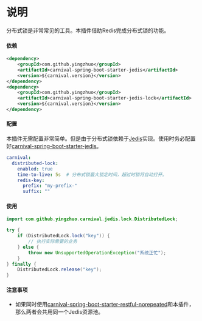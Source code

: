# 说明

分布式锁是非常常见的工具。本插件借助Redis完成分布式锁的功能。

#### 依赖

```xml
<dependency>
    <groupId>com.github.yingzhuo</groupId>
    <artifactId>carnival-spring-boot-starter-jedis</artifactId>
    <version>${carnival.version}</version>
</dependency>
<dependency>
    <groupId>com.github.yingzhuo</groupId>
    <artifactId>carnival-spring-boot-starter-jedis-lock</artifactId>
    <version>${carnival.version}</version>
</dependency>
```

#### 配置

本插件无需配置非常简单。但是由于分布式锁依赖于[Jedis](https://github.com/xetorthio/jedis)实现。使用时务必配置好[carnival-spring-boot-starter-jedis](https://github.com/yingzhuo/carnival/tree/master/carnival-spring-boot-starter-jedis)。

```yaml
carnival:
  distributed-lock:
    enabled: true
    time-to-live: 5s  # 分布式锁最大锁定时间，超过时锁将自动打开。
    redis-key:
      prefix: "my-prefix-"
      suffix: ""
```

#### 使用

```java
import com.github.yingzhuo.carnival.jedis.lock.DistributedLock;

try {
    if (DistributedLock.lock("key")) {
        // 执行实际需要的业务
    } else {
        throw new UnsupportedOperationException("系统正忙");
    }
} finally {
    DistributedLock.release("key");
}
```

#### 注意事项

* 如果同时使用[carnival-spring-boot-starter-restful-norepeated](https://github.com/yingzhuo/carnival/tree/master/carnival-spring-boot-starter-restful-norepeated)和本插件，那么两者会共用同一个Jedis资源池。
